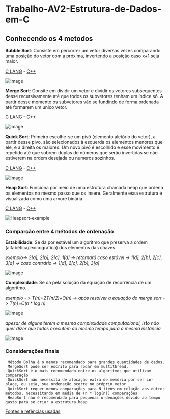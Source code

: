 # Trabalho-AV2-Estrutura-de-Dados-em-C

## Conhecendo os 4 metodos

  **Bubble Sort**: Consiste em percorrer um vetor diversas vezes comparando uma posição do vetor com a próxima, invertendo a posição caso x+1 seja maior.
  
  [C LANG](https://github.com/LucasrodriguesP/Trabalho-AV2-Estrutura-de-Dados-em-C/blob/main/c%C3%B3digos/bubble%20C) - [C++](https://github.com/LucasrodriguesP/Trabalho-AV2-Estrutura-de-Dados-em-C/blob/main/c%C3%B3digos/bubble%20C%2B%2B)
  
  ![image](https://user-images.githubusercontent.com/101484912/200907973-f5b14011-5d8a-4e99-807f-f585805b99ab.png)
  
  **Merge Sort**: Consite em dividir um vetor e dividir os vetores subsequentes desse recursivamente até que todos os subvetores tenham um índice só. A partir desse
    momento os subvetores vão se fundindo de forma ordenada até formarem um unico vetor.
    
  [C LANG](https://github.com/LucasrodriguesP/Trabalho-AV2-Estrutura-de-Dados-em-C/blob/main/c%C3%B3digos/merge%20C) - [C++](https://github.com/LucasrodriguesP/Trabalho-AV2-Estrutura-de-Dados-em-C/blob/main/c%C3%B3digos/merge%20C%2B%2B)
    
   ![image](https://user-images.githubusercontent.com/101484912/200910657-59a9f5ec-0ddd-4941-9744-22390c4fb736.png)
   
   **Quick Sort**: Primeiro escolhe-se um pivô (elemento aletório do vetor), a partir desse pivo, são selecionados à esquerda os elementos menores que ele, e a direita
   os maiores. Um novo pivô é escolhido e esse movimento é repetido até que sobrem duplas de números que serão invertidas se não estiverem na ordem desejada ou numeros
   sozinhos.
   
  [C LANG](https://github.com/LucasrodriguesP/Trabalho-AV2-Estrutura-de-Dados-em-C/blob/main/c%C3%B3digos/quick%20C) - [C++](https://github.com/LucasrodriguesP/Trabalho-AV2-Estrutura-de-Dados-em-C/blob/main/c%C3%B3digos/quick%20C%2B%2B)
   
   ![image](https://user-images.githubusercontent.com/101484912/200914917-c3686411-9fb1-41f0-8957-047eda0a18dc.png)

   **Heap Sort**: Funciona por meio de uma estrutura chamada heap que ordena os elementos no mesmo passo que os insere. Geralmente essa estrutura é visualizada como
   uma arvore binária.
   
   [C LANG](https://github.com/LucasrodriguesP/Trabalho-AV2-Estrutura-de-Dados-em-C/blob/main/c%C3%B3digos/heap%20C) - [C++](https://github.com/LucasrodriguesP/Trabalho-AV2-Estrutura-de-Dados-em-C/blob/main/c%C3%B3digos/heap%20C%2B%2B)   

 ![Heapsort-example](https://user-images.githubusercontent.com/101484912/201103905-bd889357-8528-46fa-b18b-4430879b185b.gif)

   
### Comparção entre 4 métodos de ordenação
  
  **Estabilidade**: Se da por estável um algoritmo que preserva a ordem (alfabética/lexicográfica) dos elementos das chaves.

   *exemplo-> 3[a], 2[b], 2[c], 1[d] -> retornará caso estável -> 1[d], 2[b], 2[c], 3[a] -> caso contrário -> 1[d], 2[c], 2[b], 3[a]*

   ![image](https://user-images.githubusercontent.com/101484912/200865446-1f1b934d-07e7-4205-89f2-4dbe5f0d049f.png)
                                              
  **Complexidade**: Se da pela solução da equação de recorrência de um algoritmo.
  
   *exemplo - > T(n)=2T(n/2)+Θ(n) -> após resolver a equação do merge sort - > T(n)=O(n * log n)*
  
   ![image](https://user-images.githubusercontent.com/101484912/200876614-0e9c79f1-0ef0-4c72-8305-34bad13a0258.png)
   
   *apesar de alguns terem a mesma complexidade computacional, isto não quer dizer que todos executem ao mesmo tempo para a mesma instância*
       
   ![image](https://user-images.githubusercontent.com/101484912/200877094-1eba05d8-28e4-4234-b21a-8208ef82c604.png)
   
   
### Considerações finais
 
     Método Bolha é o menos recomendado para grandes quantidades de dados.
     MergeSort pode ser escrito para rodar em multithread.
     QuickSort é o mais recomendado entre os algoritmos que utilizam comparação
     QuickSort não necessita de alocação extra de memória por ser in-place, ou seja, sua ordenação ocorre no próprio vetor
     QuickSort requer menos comparações para N itens em relação aos outros métodos, necessitando em média de (n * log(n)) comparações
     HeapSort não é recomendado para pequenas ordenações devido ao tempo gasto para se criar a estrutura heap
     
   
   [Fontes e refências usadas](https://github.com/LucasrodriguesP/Trabalho-AV2-Estrutura-de-Dados-em-C/blob/main/Refer%C3%AAncias%20e%20Fontes)
